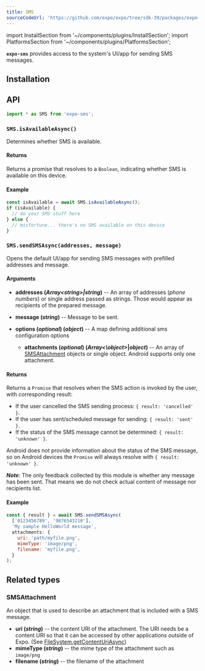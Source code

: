```yaml
---
title: SMS
sourceCodeUrl: 'https://github.com/expo/expo/tree/sdk-39/packages/expo-sms'
---
```


import InstallSection from '~/components/plugins/InstallSection';
import PlatformsSection from '~/components/plugins/PlatformsSection';

**`expo-sms`** provides access to the system's UI/app for sending SMS messages.

<PlatformsSection android emulator ios simulator />

## Installation

<InstallSection packageName="expo-sms" />

## API

```js
import * as SMS from 'expo-sms';
```

### `SMS.isAvailableAsync()`

Determines whether SMS is available.

#### Returns

Returns a promise that resolves to a `Boolean`, indicating whether SMS is available on this device.

#### Example

```javascript
const isAvailable = await SMS.isAvailableAsync();
if (isAvailable) {
  // do your SMS stuff here
} else {
  // misfortune... there's no SMS available on this device
}
```

### `SMS.sendSMSAsync(addresses, message)`

Opens the default UI/app for sending SMS messages with prefilled addresses and message.

#### Arguments

- **addresses (_Array\<string\>|string_)** -- An array of addresses (_phone numbers_) or single address passed as strings. Those would appear as recipients of the prepared message.

- **message (_string_)** -- Message to be sent.

- **options (_optional_) (_object_)** -- A map defining additional sms configuration options

  - **attachments (_optional_) (_Array<\object_\>|_object_)** -- An array of [SMSAttachment](#smsattachment) objects or single object. Android supports only one attachment.

#### Returns

Returns a `Promise` that resolves when the SMS action is invoked by the user, with corresponding result:

- If the user cancelled the SMS sending process: `{ result: 'cancelled' }`.
- If the user has sent/scheduled message for sending: `{ result: 'sent' }`.
- If the status of the SMS message cannot be determined: `{ result: 'unknown' }`.

Android does not provide information about the status of the SMS message, so on Android devices the `Promise` will always resolve with `{ result: 'unknown' }`.

**_Note_**: The only feedback collected by this module is whether any message has been sent. That means we do not check actual content of message nor recipients list.

#### Example

```javascript
const { result } = await SMS.sendSMSAsync(
  ['0123456789', '9876543210'],
  'My sample HelloWorld message',
  attachments: {
    uri: 'path/myfile.png',
    mimeType: 'image/png',
    filename: 'myfile.png',
  }
);
```

## Related types

### SMSAttachment

An object that is used to describe an attachment that is included with a SMS message.

- **uri (_string_)** -- the content URI of the attachment. The URI needs be a content URI so that it can be accessed by other applications outside of Expo. (See [FileSystem.getContentUriAsync](../filesystem/#filesystemgetcontenturiasyncfileuri))
- **mimeType (_string_)** -- the mime type of the attachment such as `image/png`
- **filename (_string_)** -- the filename of the attachment
